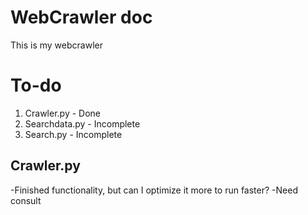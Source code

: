 # WebCrawler doc

This is my webcrawler

# To-do

1. Crawler.py - Done
2. Searchdata.py - Incomplete
3. Search.py - Incomplete

## Crawler.py
-Finished functionality, but can I optimize it more to run faster?
-Need consult